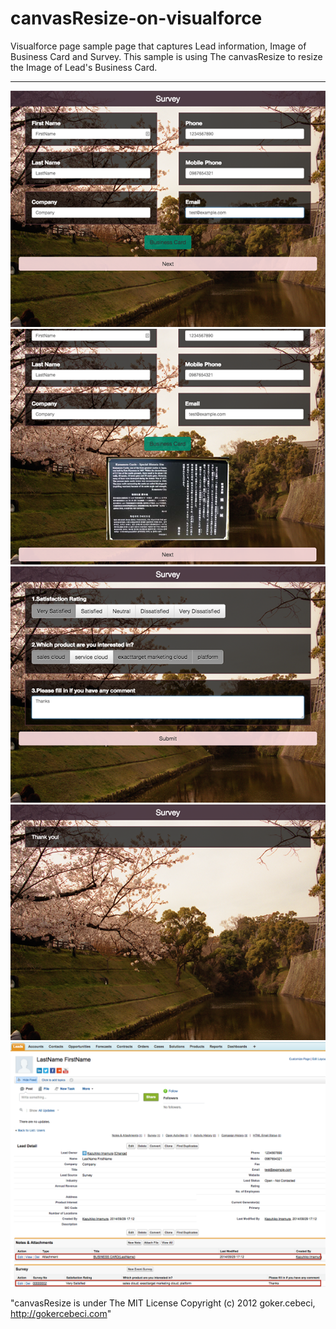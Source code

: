 canvasResize-on-visualforce
===========================
Visualforce page sample page that captures Lead information, Image of Business Card and Survey.
This sample is using The canvasResize to resize the Image of Lead's Business Card.

---
![iPad image1](img/iPad_page1.png)
![iPad image1](img/iPad_page2.png)
![iPad image1](img/iPad_page3.png)
![iPad image1](img/iPad_page4.png)
![iPad image1](img/PC_page1.png)


"canvasResize is under The MIT License
Copyright (c) 2012 goker.cebeci, <http://gokercebeci.com>"
